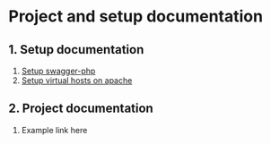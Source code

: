 # Project and setup documentation

## 1. Setup documentation
1. [Setup swagger-php](files/swagger-php-doc.md)
2. [Setup virtual hosts on apache](files/virhost.md)
## 2. Project documentation
1. Example link here 